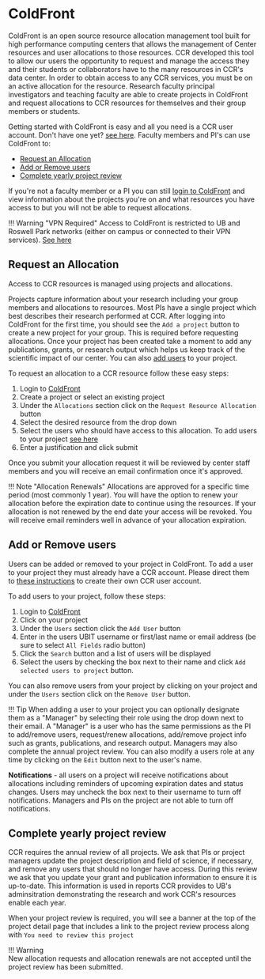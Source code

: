# ColdFront

ColdFront is an open source resource allocation management tool built for high
performance computing centers that allows the management of Center resources
and user allocations to those resources.  CCR developed this tool to allow our
users the opportunity to request and manage the access they and their students
or collaborators have to the many resources in CCR's data center.  In order to
obtain access to any CCR services, you must be on an active allocation for the
resource.  Research faculty principal investigators and teaching faculty are
able to create projects in ColdFront and request allocations to CCR resources
for themselves and their group members or students.  

Getting started with ColdFront is easy and all you need is a CCR user account.
Don't have one yet? [see here](../getting-access.md). Faculty members and PI's
can use ColdFront to:

- [Request an Allocation](#request-an-allocation)
- [Add or Remove users](#add-or-remove-users)
- [Complete yearly project review](#complete-yearly-project-review)

If you're not a faculty member or a PI you can still [login to
ColdFront](https://coldfront.ccr.buffalo.edu) and view information about the
projects you're on and what resources you have access to but you will not be
able to request allocations.

!!! Warning "VPN Required" 
    Access to ColdFront is restricted to UB and Roswell Park networks
    (either on campus or connected to their VPN services). [See here](../getting-access.md#vpn-access)

## Request an Allocation

Access to CCR resources is managed using projects and allocations. 

Projects capture information about your research including your group members
and allocations to resources. Most PIs have a single project which best
describes their research performed at CCR. After logging into ColdFront for the
first time, you should see the `Add a project` button to create a new project
for your group.  This is required before requesting allocations. Once your
project has been created take a moment to add any publications, grants, or
research output which helps us keep track of the scientific impact of our
center. You can also [add users](#add-or-remove-users) to your project.

To request an allocation to a CCR resource follow these easy steps:

1. Login to [ColdFront](https://coldfront.ccr.buffalo.edu)
2. Create a project or select an existing project
3. Under the `Allocations` section click on the `Request Resource Allocation` button
4. Select the desired resource from the drop down
5. Select the users who should have access to this allocation. To add users to your project [see here](#add-or-remove-users)
6. Enter a justification and click submit

Once you submit your allocation request it will be reviewed by center staff
members and you will receive an email confirmation once it's approved.

!!! Note "Allocation Renewals"
    Allocations are approved for a specific time period (most commonly 1 year).
    You will have the option to renew your allocation before the expiration
    date to continue using the resources. If your allocation is not renewed by
    the end date your access will be revoked.  You will receive email reminders
    well in advance of your allocation expiration.

## Add or Remove users

Users can be added or removed to your project in ColdFront. To add a user to
your project they must already have a CCR account. Please direct them to [these
instructions](../getting-access.md) to create their own CCR user account. 

To add users to your project, follow these steps:

1. Login to [ColdFront](https://coldfront.ccr.buffalo.edu)
2. Click on your project
3. Under the `Users` section click the `Add User` button
4. Enter in the users UBIT username or first/last name or email address (be sure to select `All Fields` radio button)
5. Click the `Search` button and a list of users will be displayed
6. Select the users by checking the box next to their name and click `Add selected users to project` button.

You can also remove users from your project by clicking on your project and
under the `Users` section click on the `Remove User` button.

!!! Tip
    When adding a user to your project you can optionally designate them as a
    "Manager" by selecting their role using the drop down next to their email.
    A "Manager" is a user who has the same permissions as the PI to add/remove
    users, request/renew allocations, add/remove project info such as grants,
    publications, and research output.  Managers may also complete the annual
    project review. You can also modify a users role at any time by clicking on
    the `Edit` button next to the user's name.

**Notifications** - all users on a project will receive notifications about
allocations including reminders of upcoming expiration dates and status
changes.  Users may uncheck the box next to their username to turn off
notifications.  Managers and PIs on the project are not able to turn off
notifications.  

## Complete yearly project review

CCR requires the annual review of all projects.  We ask that PIs or project
managers update the project description and field of science, if necessary, and
remove any users that should no longer have access.  During this review we ask
that you update your grant and publication information to ensure it is
up-to-date. This information is used in reports CCR provides to UB's
adminsitration demonstrating the research and work CCR's resources enable each
year.

When your project review is required, you will see a banner at the top of the
project detail page that includes a link to the project review process along
with `You need to review this project`

!!! Warning  
    New allocation requests and allocation renewals are not accepted until the project review has been submitted.  
